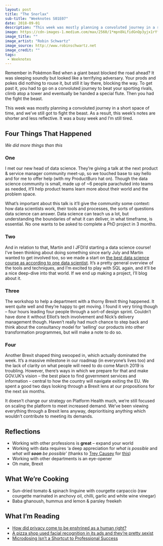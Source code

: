 ```yaml
---
layout: post
title: "The Snorlax"
sub-title: "Weeknotes S01E07"
date: 2018-09-01
description: "This week was mostly planning a convoluted journey in a short space of time, and we’ve still got to fight the beast."
image: https://cdn-images-1.medium.com/max/2560/1*mpn8kLfidGnOp3yjx1rYfw.jpeg
image_title: ""
image_artist: "Robin Schwartz"
image_source: http://www.robinschwartz.net
image_credit: ""
tags:
 - Weeknotes
---
```


Remember in Pokémon Red when a giant beast blocked the road ahead? It was sleeping soundly but looked like a terrifying adversary. Your prods and pokes did nothing to rouse it, but still it lay there, blocking the way. To get past it, you had to go on a convoluted journey to beat your sporting rivals, climb atop a tower and eventually be handed a special flute. Then you had the fight the beast.

This week was mostly planning a convoluted journey in a short space of time, and we’ve still got to fight the beast. As a result, this week’s notes are shorter and less reflective. It was a busy week and I’m still tired.

## Four Things That Happened

_We did more things than this_

### One

I met our new head of data science. They’re giving a talk at the next product & service manager community meet-up, so we touched base to say hello and for me to offer help (with my ProductBuro hat on). Though the data science community is small, made up of ~6 people parachuted into teams as needed, it‘ll help product teams learn more about their world and the problem space.

What’s important about this talk is it’ll give the community some context: how data scientists work, their tools and processes, the sorts of questions data science can answer. Data science can teach us a lot, but understanding the boundaries of what it can deliver, in what timeframe, is essential. No one wants to be asked to complete a PhD project in 3 months.

### Two

And in relation to that, Martin and I JFDI’d starting a data science course! I’ve been thinking about doing something since early July and Martin wanted to get involved too, so we made a start on [the best data science course as according to one data scientist](https://medium.freecodecamp.org/i-ranked-all-the-best-data-science-intro-courses-based-on-thousands-of-data-points-db5dc7e3eb8e). It’s a pretty general overview of the tools and techniques, and I’m excited to play with SQL again, and it’ll be a nice deep-dive into that world. If we end up making a project, I’ll blog about it.

### Three

The workshop to help a department with a thorny Brexit thing happened. It went quite well and they’re happy to get moving. I found it very tiring though – four hours leading four people through a sort-of design sprint. Couldn’t have done it without Elliot’s tech involvement and Nick’s delivery management though. Haven’t really had much chance to step back and think about the consultancy model for ‘selling’ our products into other transformation programmes, but will make a note to do so.

### Four

Another Brexit shaped thing swooped in, which actually dominated the week. It’s a massive milestone in our roadmap (in everyone’s lives too) and the lack of clarity on what people will need to do come March 2019 is troubling. However, there’s ways in which we prepare for that and make GOV.UK’s vision – the best place to find government services and information – central to how the country will navigate exiting the EU. We spent a good two days looking through a Brexit lens at our propositions for the next six months.

It doesn’t change our strategy on Platform Health much, we’re still focused on scaling the platform to meet increased demand. We’ve been viewing everything through a Brexit lens anyway, deprioritising anything which wouldn’t contribute to meeting its demands.

## Reflections

*   Working with other professions is **great** – expand your world
*   Working with data requires ‘a deep appreciation for _what is possible_ and _what will_ **_soon_** _be possible_’  (thanks to [Trey Causey](https://medium.com/u/12a305d5eaad) for [this](https://medium.com/@treycausey/rise-of-the-data-product-manager-2fb9961b21d1))
*   Working with other departments is an eye-opener
*   Oh mate, Brexit

## What We’re Cooking

*   Sun-dried tomato & spinach linguine with courgette carpaccio (raw courgette marinated in anchovy oil, chilli, garlic and white wine vinegar)
*   Baba ghanoush, hummus and lemon & parsley freekeh

## What I’m Reading

- [How did privacy come to be enshrined as a human right?](https://medium.com/if-policy-research/how-did-privacy-come-to-be-enshrined-as-a-human-right-286d97344008)
- [A pizza shop used facial recognition in its ads and they’re pretty sexist](https://theoutline.com/post/1528/this-pizza-billboard-used-facial-recognition-tech-to-show-women-ads-for-salad)
- [Microdosing Isn’t a Shortcut to Professional Success](https://medium.com/@ericaavey/microdosing-lsd-made-me-quit-my-job-ba425aa86fcb)